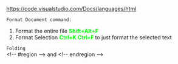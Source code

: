 https://code.visualstudio.com/Docs/languages/html

```Format Document command:```
  1.   Format the entire file <b style="color:lime">Shift+Alt+F</b>  
  1.   Format Selection <b style="color:lime">Ctrl+K Ctrl+F </b> to just format the selected text

```Folding```  
\<!-- #region --> and \<!-- endregion -->

